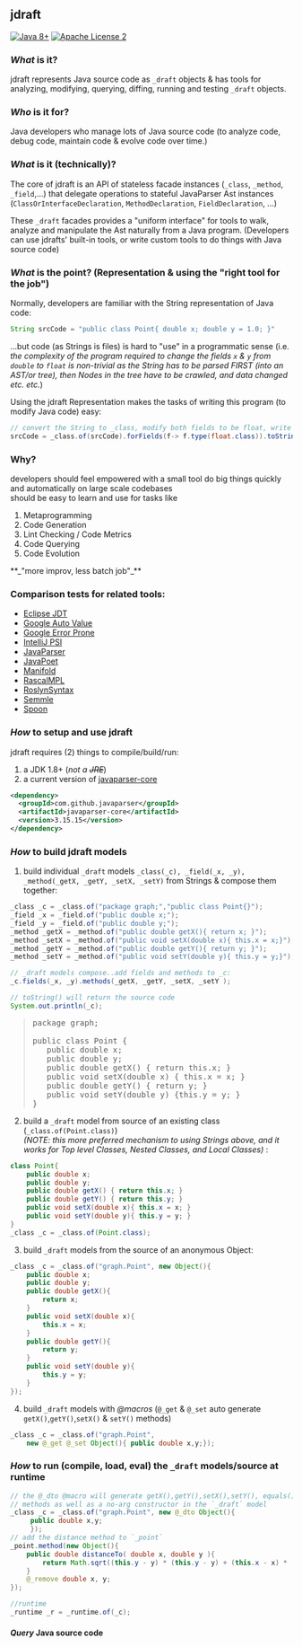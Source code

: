 ## jdraft
[![Java 8+](https://img.shields.io/badge/java-8+-4c7e9f.svg)](http://www.oracle.com/technetwork/java/javase/downloads)
[![Apache License 2](https://img.shields.io/badge/license-APL2-blue.svg)](http://www.apache.org/licenses/LICENSE-2.0.txt)

### *What* is it?
jdraft represents Java source code as `_draft` objects & has tools for 
analyzing, modifying, querying, diffing, running and testing `_draft` objects.

### *Who* is it for?
Java developers who manage lots of Java source code
(to analyze code, debug code, maintain code & evolve code over time.)

### *What* is it (technically)?
The core of jdraft is an API of stateless facade instances (`_class`, `_method`, `_field`,...) that delegate 
operations to stateful JavaParser Ast instances (`ClassOrInterfaceDeclaration`, `MethodDeclaration`, `FieldDeclaration`, ...) 

These `_draft` facades provides a "uniform interface" for tools to walk, analyze and manipulate 
the Ast naturally from a Java program. 
(Developers can use jdrafts' built-in tools, or write custom tools to do things with Java source code)
   
### *What* is the point? (Representation & using the "right tool for the job")   
Normally, developers are familiar with the String representation of Java code:
```java
String srcCode = "public class Point{ double x; double y = 1.0; }"   
``` 
...but code (as Strings is files) is hard to "use" in a programmatic sense (i.e. <I>the complexity of the program 
required to change the fields `x` &  `y` from `double` to `float` is non-trivial as the String has to be parsed FIRST 
(into an AST/or tree), then Nodes in the tree have to be crawled, and data changed etc. etc.</I>)

Using the jdraft Representation makes the tasks of writing this program (to modify Java code) easy:
```java
// convert the String to _class, modify both fields to be float, write back to a String 
srcCode = _class.of(srcCode).forFields(f-> f.type(float.class)).toString();
```
  
### Why?
developers should feel empowered with a small tool do big things quickly and automatically on large scale codebases  
should be easy to learn and use for tasks like 
<OL>
<LI>Metaprogramming</LI>
<LI>Code Generation</LI> 
<LI>Lint Checking / Code Metrics</LI>
<LI>Code Querying</LI>
<LI>Code Evolution</LI>
</OL>
**_"more improv, less batch job"_** 

### Comparison tests for related tools:
 - [Eclipse JDT](https://github.com/org-jdraft/jdraft/blob/master/src/test/java/test/othertools/EclipseJDTTest.java)
 - [Google Auto Value](https://github.com/org-jdraft/jdraft/blob/master/src/test/java/test/othertools/GoogleAutoValueTest.java)
 - [Google Error Prone](https://github.com/org-jdraft/jdraft/blob/master/src/test/java/test/othertools/GoogleErrorProneTest.java)
 - [IntelliJ PSI](https://github.com/org-jdraft/jdraft/blob/master/src/test/java/test/othertools/IntelliJPSIExample.java)
 - [JavaParser](https://github.com/org-jdraft/jdraft/blob/master/src/test/java/test/othertools/JavaParserWebsiteTest.java)
 - [JavaPoet](https://github.com/org-jdraft/jdraft/blob/master/src/test/java/test/othertools/JavaPoetTest.java)
 - [Manifold](https://github.com/org-jdraft/jdraft/blob/master/src/test/java/test/othertools/ManifoldTest.java)
 - [RascalMPL](https://github.com/org-jdraft/jdraft/blob/master/src/test/java/test/othertools/RascalMPLTest.java)
 - [RoslynSyntax](https://github.com/org-jdraft/jdraft/blob/master/src/test/java/test/othertools/RoslynSyntaxTest.java)
 - [Semmle](https://github.com/org-jdraft/jdraft/blob/master/src/test/java/test/othertools/SemmleLGTMQueryTests.java)
 - [Spoon](https://github.com/org-jdraft/jdraft/blob/master/src/test/java/test/othertools/SpoolAnalysisTest.java)


### *How* to setup and use jdraft
jdraft requires (2) things to compile/build/run:
1. a JDK 1.8+ (*not a ~~JRE~~*)
2. a current version of [javaparser-core](https://github.com/javaparser)
```xml
<dependency>
  <groupId>com.github.javaparser</groupId>
  <artifactId>javaparser-core</artifactId>
  <version>3.15.15</version>
</dependency>
```   
 
### *How* to build jdraft models 
1. build individual `_draft` models `_class(_c), _field(_x, _y), _method(_getX, _getY, _setX, _setY)` 
from Strings & compose them together: 
```java 
_class _c = _class.of("package graph;","public class Point{}");
_field _x = _field.of("public double x;");
_field _y = _field.of("public double y;");
_method _getX = _method.of("public double getX(){ return x; }");
_method _setX = _method.of("public void setX(double x){ this.x = x;}");
_method _getY = _method.of("public double getY(){ return y; }");
_method _setY = _method.of("public void setY(double y){ this.y = y;}");

// _draft models compose..add fields and methods to _c:
_c.fields(_x, _y).methods(_getX, _getY, _setX, _setY );

// toString() will return the source code 
System.out.println(_c);
```
><PRE>
>package graph;
>
>public class Point {
>    public double x;
>    public double y;
>    public double getX() { return this.x; }
>    public void setX(double x) { this.x = x; }
>    public double getY() { return y; }
>    public void setY(double y) {this.y = y; }
>}</PRE>   
2. build a `_draft` model from source of an existing class (`_class.of(Point.class)`)<BR/> 
<I>(NOTE: this more preferred mechanism to using Strings above, and it works for Top level Classes,
Nested Classes, and Local Classes)</I> :
```java
class Point{
    public double x;
    public double y;
    public double getX() { return this.x; }
    public double getY() { return this.y; }
    public void setX(double x){ this.x = x; }
    public void setY(double y){ this.y = y; }
} 
_class _c = _class.of(Point.class);
```
3. build `_draft` models from the source of an anonymous Object:
```java
_class _c = _class.of("graph.Point", new Object(){
    public double x;
    public double y;
    public double getX(){
        return x;
    }  
    public void setX(double x){
        this.x = x;
    }
    public double getY(){
        return y;
    }  
    public void setY(double y){
        this.y = y;
    }
});
```
4. build `_draft` models with *@macros* (`@_get` & `@_set` auto generate `getX()`,`getY()`,`setX()` & `setY()` methods)
```java 
_class _c = _class.of("graph.Point", 
    new @_get @_set Object(){ public double x,y;});
```
### *How* to run (compile, load, eval) the `_draft` models/source at runtime
```java
// the @_dto @macro will generate getX(),getY(),setX(),setY(), equals(), hashCode() & toString()
// methods as well as a no-arg constructor in the `_draft` model
_class _c = _class.of("graph.Point", new @_dto Object(){
     public double x,y;
     });
// add the distance method to `_point`
_point.method(new Object(){
    public double distanceTo( double x, double y ){
        return Math.sqrt((this.y - y) * (this.y - y) + (this.x - x) * (this.x - x));
    }
    @_remove double x, y;
});

//runtime
_runtime _r = _runtime.of(_c);
``` 
#### **_Query_** Java source code 
